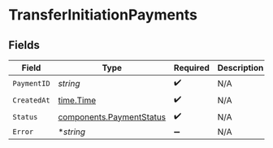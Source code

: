 # TransferInitiationPayments


## Fields

| Field                                                                | Type                                                                 | Required                                                             | Description                                                          |
| -------------------------------------------------------------------- | -------------------------------------------------------------------- | -------------------------------------------------------------------- | -------------------------------------------------------------------- |
| `PaymentID`                                                          | *string*                                                             | :heavy_check_mark:                                                   | N/A                                                                  |
| `CreatedAt`                                                          | [time.Time](https://pkg.go.dev/time#Time)                            | :heavy_check_mark:                                                   | N/A                                                                  |
| `Status`                                                             | [components.PaymentStatus](../../models/components/paymentstatus.md) | :heavy_check_mark:                                                   | N/A                                                                  |
| `Error`                                                              | **string*                                                            | :heavy_minus_sign:                                                   | N/A                                                                  |